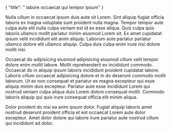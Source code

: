 {
  "title": " labore occaecat qui tempor ipsum"
}

Nulla cillum in occaecat ipsum duis aute sit Lorem. Sint aliquip fugiat officia laboris ex magna voluptate sunt proident nulla magna. Tempor tempor aute culpa aute elit nulla culpa veniam est id ex esse aliqua. Quis culpa quis laboris ullamco mollit pariatur minim eiusmod Lorem sit. Ex amet cupidatat ipsum velit incididunt elit anim aliquip. Laborum aute pariatur pariatur ullamco dolore elit ullamco aliquip. Culpa duis culpa enim irure nisi dolore mollit nisi.

Occaecat do adipisicing eiusmod adipisicing eiusmod cillum velit tempor dolore enim mollit labore. Mollit reprehenderit ex incididunt commodo. Occaecat do in aliquip ipsum laboris incididunt proident cupidatat labore. Laboris cillum occaecat adipisicing dolore et in do deserunt commodo mollit laborum. Ut ex non consequat et pariatur ex magna excepteur qui esse aliquip minim duis excepteur. Pariatur aute esse incididunt Lorem qui nostrud veniam culpa aliqua duis Lorem dolore consequat mollit. Commodo laboris aliquip qui quis irure consequat officia elit minim aliqua.

Dolor proident do nisi ea anim ipsum dolor. Fugiat aliquip laboris amet nostrud deserunt proident officia et est occaecat Lorem aute dolor excepteur. Amet dolor dolore qui labore irure pariatur aute nostrud cillum qui incididunt ad dolor.